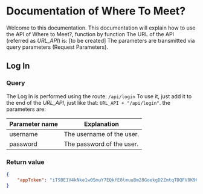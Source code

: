 ﻿# Documentation of Where To Meet? #

Welcome to this documentation.
This documentation will explain how to use the API of Where to Meet?, function by function
The URL of the API (referred as *URL_API*) is: [to be created]
The parameters are transmitted via query parameters (Request Parameters).

## Log In ##
### Query ###
The Log In is performed using the route:
`/api/login`
To use it, just add it to the end of the *URL_API*, just like that: `URL_API + "/api/login"`.
the parameters are:

| Parameter name | Explanation               |
|----------------|---------------------------|
| username       | The username of the user. |
| password       | The password of the user. |

### Return value ###

```json
{
	"appToken": "iTSBE1V4kNke1w0SmuY7EQkfE8lmuuBm28GoekgD2ZmtqTDQFV8K96gccfoYqmcTxT6rs0JDj5THq5oNXMARA8jRgEvwYN7D1F9"
}

```